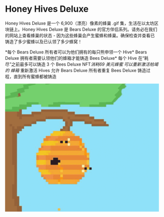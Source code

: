# Honey Hives Deluxe

Honey Hives Deluxe 是一个 6,900（漂亮）像素的蜂巢 .gif 集，生活在以太坊区块链上。Honey Hives Deluxe 是 Bears Deluxe 的官方伴侣系列。请务必在我们的网站上查看蜂巢的状态 - 因为这些蜂巢会产生蜜蜂和蜂巢。确保检查并查看已铸造了多少蜜蜂以及已认领了多少蜂窝！

\*每个 Bears Deluxe 所有者可以为他们拥有的每只熊申领一个 Hive* Bears Deluxe 拥有者需要认领他们的蜂箱才能铸造 Bees Deluxe* 每个 Hive 在“耗尽”之前最多可以铸造 3 个 Bees Deluxe NFT*消耗69 美元蜂蜜 可以重新激活枯竭的 蜂箱* 重新激活 Hives 允许 Bears Deluxe 所有者重复 Bees Deluxe 铸造过程，直到所有蜜蜂都被铸造

![nft](01.png)
